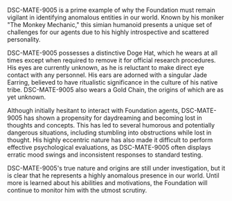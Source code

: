 DSC-MATE-9005 is a prime example of why the Foundation must remain vigilant in identifying anomalous entities in our world. Known by his moniker "The Monkey Mechanic," this simian humanoid presents a unique set of challenges for our agents due to his highly introspective and scattered personality. 

DSC-MATE-9005 possesses a distinctive Doge Hat, which he wears at all times except when required to remove it for official research procedures. His eyes are currently unknown, as he is reluctant to make direct eye contact with any personnel. His ears are adorned with a singular Jade Earring, believed to have ritualistic significance in the culture of his native tribe. DSC-MATE-9005 also wears a Gold Chain, the origins of which are as yet unknown.

Although initially hesitant to interact with Foundation agents, DSC-MATE-9005 has shown a propensity for daydreaming and becoming lost in thoughts and concepts. This has led to several humorous and potentially dangerous situations, including stumbling into obstructions while lost in thought. His highly eccentric nature has also made it difficult to perform effective psychological evaluations, as DSC-MATE-9005 often displays erratic mood swings and inconsistent responses to standard testing.

DSC-MATE-9005's true nature and origins are still under investigation, but it is clear that he represents a highly anomalous presence in our world. Until more is learned about his abilities and motivations, the Foundation will continue to monitor him with the utmost scrutiny.